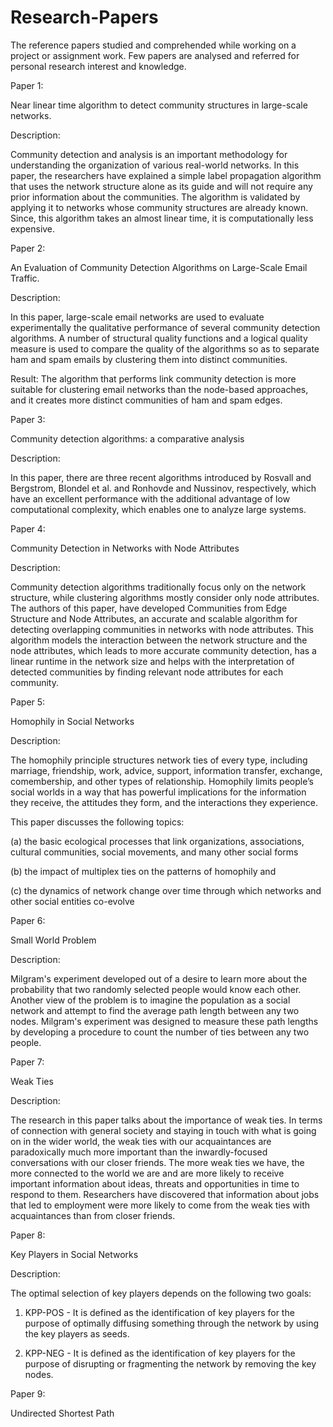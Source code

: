 # Research-Papers

The reference papers studied and comprehended while working on a project or assignment work. Few papers are analysed and referred for personal research interest and knowledge.

Paper 1:

Near linear time algorithm to detect community structures in large-scale networks.

Description:

Community detection and analysis is an important methodology for understanding the organization of various real-world networks. In this paper, the researchers have explained a simple label propagation algorithm that uses the network structure alone as its guide and will not require any prior information about the communities. The algorithm is validated by applying it to networks whose community structures are already known. Since, this algorithm takes an almost linear time, it is computationally less expensive.

Paper 2:

An Evaluation of Community Detection Algorithms on Large-Scale Email Traffic.

Description:

In this paper, large-scale email networks are used to evaluate experimentally the qualitative performance of several community detection algorithms. A number of structural quality functions and a logical quality measure is used to compare the quality of the algorithms so as to separate ham and spam emails by clustering them into distinct communities.

Result: The algorithm that performs link community detection is more suitable for clustering email networks than the node-based approaches, and it creates more distinct communities of ham and spam edges.

Paper 3:

Community detection algorithms: a comparative analysis

Description:

In this paper, there are three recent algorithms introduced by Rosvall and Bergstrom, Blondel et al. and Ronhovde and Nussinov, respectively, which have an excellent performance with the additional advantage of low computational complexity, which enables one to analyze large systems.

Paper 4:

Community Detection in Networks with Node Attributes

Description:

Community detection algorithms traditionally focus only on the network structure, while clustering algorithms mostly consider only node attributes. The authors of this paper, have developed Communities from Edge Structure and Node Attributes, an accurate and scalable algorithm for detecting overlapping communities in networks with node attributes. This algorithm models the interaction between the network structure and the node attributes, which leads to more accurate community detection, has a linear runtime in the network size and helps with the interpretation of detected communities by finding relevant node attributes for each community.

Paper 5: 

Homophily in Social Networks

Description:

The homophily principle structures network ties of every type, including marriage, friendship, work, advice, support, information transfer, exchange, comembership, and other types of relationship. Homophily limits people’s social worlds in a way that has powerful implications for the information they receive, the attitudes they form, and the interactions they experience.

This paper discusses the following topics:

(a) the basic ecological processes that link organizations, associations, cultural communities, social movements, and many other social forms 

(b) the impact of multiplex ties on the patterns of homophily and 

(c) the dynamics of network change over time through which networks and other social entities co-evolve

Paper 6:

Small World Problem

Description:

Milgram's experiment developed out of a desire to learn more about the probability that two randomly selected people would know each other. Another view of the problem is to imagine the population as a social network and attempt to find the average path length between any two nodes. Milgram's experiment was designed to measure these path lengths by developing a procedure to count the number of ties between any two people.

Paper 7:

Weak Ties

Description:

The research in this paper talks about the importance of weak ties. In terms of connection with general society and staying in touch with what is going on in the wider world, the weak ties with our acquaintances are paradoxically much more important than the inwardly-focused conversations with our closer friends. The more weak ties we have, the more connected to the world we are and are more likely to receive important information about ideas, threats and opportunities in time to respond to them. Researchers have discovered that information about jobs that led to employment were more likely to come from the weak ties with acquaintances than from closer friends.

Paper 8:
 
Key Players in Social Networks

Description:

The optimal selection of key players depends on the following two goals:

1. KPP-POS - It is defined as the identification of key players for the purpose of optimally diffusing something through the network by using the key players as seeds.

2. KPP-NEG - It is defined as the identification of key players for the purpose of disrupting or fragmenting the network by removing the key nodes.

Paper 9:

Undirected Shortest Path
